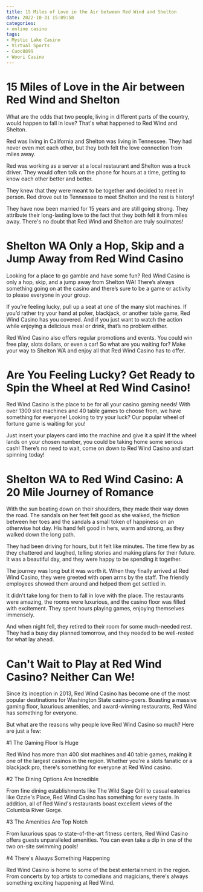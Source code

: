 ```yaml
---
title: 15 Miles of Love in the Air between Red Wind and Shelton
date: 2022-10-31 15:09:58
categories:
- online casino
tags:
- Mystic Lake Casino
- Virtual Sports
- Cuoc8899
- Woori Casino
---
```



#  15 Miles of Love in the Air between Red Wind and Shelton

What are the odds that two people, living in different parts of the country, would happen to fall in love? That's what happened to Red Wind and Shelton.

Red was living in California and Shelton was living in Tennessee. They had never even met each other, but they both felt the love connection from miles away.

Red was working as a server at a local restaurant and Shelton was a truck driver. They would often talk on the phone for hours at a time, getting to know each other better and better.

They knew that they were meant to be together and decided to meet in person. Red drove out to Tennessee to meet Shelton and the rest is history!

They have now been married for 15 years and are still going strong. They attribute their long-lasting love to the fact that they both felt it from miles away. There's no doubt that Red Wind and Shelton are truly soulmates!

#  Shelton WA Only a Hop, Skip and a Jump Away from Red Wind Casino 

Looking for a place to go gamble and have some fun? Red Wind Casino is only a hop, skip, and a jump away from Shelton WA! There’s always something going on at the casino and there’s sure to be a game or activity to please everyone in your group.

If you’re feeling lucky, pull up a seat at one of the many slot machines. If you’d rather try your hand at poker, blackjack, or another table game, Red Wind Casino has you covered. And if you just want to watch the action while enjoying a delicious meal or drink, that’s no problem either.

Red Wind Casino also offers regular promotions and events. You could win free play, slots dollars, or even a car! So what are you waiting for? Make your way to Shelton WA and enjoy all that Red Wind Casino has to offer.

#  Are You Feeling Lucky? Get Ready to Spin the Wheel at Red Wind Casino! 

Red Wind Casino is the place to be for all your casino gaming needs! With over 1300 slot machines and 40 table games to choose from, we have something for everyone! Looking to try your luck? Our popular wheel of fortune game is waiting for you!

Just insert your players card into the machine and give it a spin! If the wheel lands on your chosen number, you could be taking home some serious cash! There’s no need to wait, come on down to Red Wind Casino and start spinning today!

#  Shelton WA to Red Wind Casino: A 20 Mile Journey of Romance 

With the sun beating down on their shoulders, they made their way down the road. The sandals on her feet felt good as she walked, the friction between her toes and the sandals a small token of happiness on an otherwise hot day. His hand felt good in hers, warm and strong, as they walked down the long path.

They had been driving for hours, but it felt like minutes. The time flew by as they chattered and laughed, telling stories and making plans for their future. It was a beautiful day, and they were happy to be spending it together.

The journey was long but it was worth it. When they finally arrived at Red Wind Casino, they were greeted with open arms by the staff. The friendly employees showed them around and helped them get settled in.

It didn't take long for them to fall in love with the place. The restaurants were amazing, the rooms were luxurious, and the casino floor was filled with excitement. They spent hours playing games, enjoying themselves immensely.

And when night fell, they retired to their room for some much-needed rest. They had a busy day planned tomorrow, and they needed to be well-rested for what lay ahead.

#  Can't Wait to Play at Red Wind Casino? Neither Can We!

Since its inception in 2013, Red Wind Casino has become one of the most popular destinations for Washington State casino-goers. Boasting a massive gaming floor, luxurious amenities, and award-winning restaurants, Red Wind has something for everyone.

But what are the reasons why people love Red Wind Casino so much? Here are just a few:

#1 The Gaming Floor Is Huge

Red Wind has more than 400 slot machines and 40 table games, making it one of the largest casinos in the region. Whether you're a slots fanatic or a blackjack pro, there's something for everyone at Red Wind casino.

#2 The Dining Options Are Incredible

From fine dining establishments like The Wild Sage Grill to casual eateries like Ozzie's Place, Red Wind Casino has something for every taste. In addition, all of Red Wind's restaurants boast excellent views of the Columbia River Gorge.

#3 The Amenities Are Top Notch

From luxurious spas to state-of-the-art fitness centers, Red Wind Casino offers guests unparalleled amenities. You can even take a dip in one of the two on-site swimming pools!

#4 There's Always Something Happening

Red Wind Casino is home to some of the best entertainment in the region. From concerts by top artists to comedians and magicians, there's always something exciting happening at Red Wind.